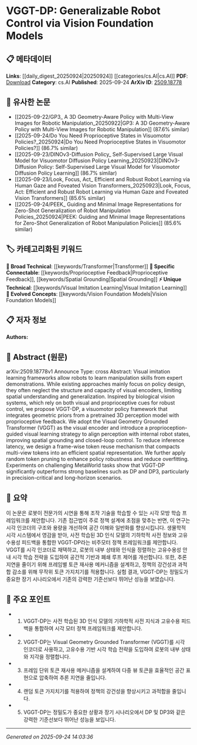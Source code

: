 <!-- KEYWORD_LINKING_METADATA:
{
  "processed_timestamp": "2025-09-24T14:03:36.062924",
  "vocabulary_version": "1.0",
  "selected_keywords": [
    "Visual Imitation Learning",
    "Vision Foundation Models",
    "Proprioceptive Feedback",
    "Transformer",
    "Spatial Grounding"
  ],
  "rejected_keywords": [],
  "similarity_scores": {
    "Visual Imitation Learning": 0.78,
    "Vision Foundation Models": 0.82,
    "Proprioceptive Feedback": 0.79,
    "Transformer": 0.8,
    "Spatial Grounding": 0.77
  },
  "extraction_method": "AI_prompt_based",
  "budget_applied": true,
  "candidates_json": {
    "candidates": [
      {
        "surface": "Visual Imitation Learning",
        "canonical": "Visual Imitation Learning",
        "aliases": [
          "Visual Learning from Demonstrations"
        ],
        "category": "unique_technical",
        "rationale": "This concept is central to the paper's approach and links to broader themes in robotic learning.",
        "novelty_score": 0.65,
        "connectivity_score": 0.7,
        "specificity_score": 0.8,
        "link_intent_score": 0.78
      },
      {
        "surface": "Vision Foundation Models",
        "canonical": "Vision Foundation Models",
        "aliases": [
          "Vision Models",
          "Visual Foundation Models"
        ],
        "category": "evolved_concepts",
        "rationale": "Represents a new trend in leveraging large pre-trained models for vision tasks.",
        "novelty_score": 0.72,
        "connectivity_score": 0.75,
        "specificity_score": 0.78,
        "link_intent_score": 0.82
      },
      {
        "surface": "Proprioceptive Feedback",
        "canonical": "Proprioceptive Feedback",
        "aliases": [
          "Proprioception"
        ],
        "category": "specific_connectable",
        "rationale": "Key to understanding the integration of sensory feedback in robotic control.",
        "novelty_score": 0.6,
        "connectivity_score": 0.85,
        "specificity_score": 0.77,
        "link_intent_score": 0.79
      },
      {
        "surface": "Visual Geometry Grounded Transformer",
        "canonical": "Transformer",
        "aliases": [
          "VGGT"
        ],
        "category": "broad_technical",
        "rationale": "Links to the broader category of Transformer models, highlighting its application in vision.",
        "novelty_score": 0.55,
        "connectivity_score": 0.9,
        "specificity_score": 0.7,
        "link_intent_score": 0.8
      },
      {
        "surface": "Spatial Grounding",
        "canonical": "Spatial Grounding",
        "aliases": [
          "Spatial Understanding"
        ],
        "category": "specific_connectable",
        "rationale": "Essential for understanding how the model improves spatial perception in robotics.",
        "novelty_score": 0.68,
        "connectivity_score": 0.78,
        "specificity_score": 0.75,
        "link_intent_score": 0.77
      }
    ],
    "ban_list_suggestions": [
      "MetaWorld",
      "DP",
      "DP3"
    ]
  },
  "decisions": [
    {
      "candidate_surface": "Visual Imitation Learning",
      "resolved_canonical": "Visual Imitation Learning",
      "decision": "linked",
      "scores": {
        "novelty": 0.65,
        "connectivity": 0.7,
        "specificity": 0.8,
        "link_intent": 0.78
      }
    },
    {
      "candidate_surface": "Vision Foundation Models",
      "resolved_canonical": "Vision Foundation Models",
      "decision": "linked",
      "scores": {
        "novelty": 0.72,
        "connectivity": 0.75,
        "specificity": 0.78,
        "link_intent": 0.82
      }
    },
    {
      "candidate_surface": "Proprioceptive Feedback",
      "resolved_canonical": "Proprioceptive Feedback",
      "decision": "linked",
      "scores": {
        "novelty": 0.6,
        "connectivity": 0.85,
        "specificity": 0.77,
        "link_intent": 0.79
      }
    },
    {
      "candidate_surface": "Visual Geometry Grounded Transformer",
      "resolved_canonical": "Transformer",
      "decision": "linked",
      "scores": {
        "novelty": 0.55,
        "connectivity": 0.9,
        "specificity": 0.7,
        "link_intent": 0.8
      }
    },
    {
      "candidate_surface": "Spatial Grounding",
      "resolved_canonical": "Spatial Grounding",
      "decision": "linked",
      "scores": {
        "novelty": 0.68,
        "connectivity": 0.78,
        "specificity": 0.75,
        "link_intent": 0.77
      }
    }
  ]
}
-->

# VGGT-DP: Generalizable Robot Control via Vision Foundation Models

## 📋 메타데이터

**Links**: [[daily_digest_20250924|20250924]] [[categories/cs.AI|cs.AI]]
**PDF**: [Download](https://arxiv.org/pdf/2509.18778.pdf)
**Category**: cs.AI
**Published**: 2025-09-24
**ArXiv ID**: [2509.18778](https://arxiv.org/abs/2509.18778)

## 🔗 유사한 논문
- [[2025-09-22/GP3_ A 3D Geometry-Aware Policy with Multi-View Images for Robotic Manipulation_20250922|GP3: A 3D Geometry-Aware Policy with Multi-View Images for Robotic Manipulation]] (87.6% similar)
- [[2025-09-24/Do You Need Proprioceptive States in Visuomotor Policies?_20250924|Do You Need Proprioceptive States in Visuomotor Policies?]] (86.7% similar)
- [[2025-09-23/DINOv3-Diffusion Policy_ Self-Supervised Large Visual Model for Visuomotor Diffusion Policy Learning_20250923|DINOv3-Diffusion Policy: Self-Supervised Large Visual Model for Visuomotor Diffusion Policy Learning]] (86.7% similar)
- [[2025-09-23/Look, Focus, Act_ Efficient and Robust Robot Learning via Human Gaze and Foveated Vision Transformers_20250923|Look, Focus, Act: Efficient and Robust Robot Learning via Human Gaze and Foveated Vision Transformers]] (85.6% similar)
- [[2025-09-24/PEEK_ Guiding and Minimal Image Representations for Zero-Shot Generalization of Robot Manipulation Policies_20250924|PEEK: Guiding and Minimal Image Representations for Zero-Shot Generalization of Robot Manipulation Policies]] (85.6% similar)

## 🏷️ 카테고리화된 키워드
**🧠 Broad Technical**: [[keywords/Transformer|Transformer]]
**🔗 Specific Connectable**: [[keywords/Proprioceptive Feedback|Proprioceptive Feedback]], [[keywords/Spatial Grounding|Spatial Grounding]]
**⚡ Unique Technical**: [[keywords/Visual Imitation Learning|Visual Imitation Learning]]
**🚀 Evolved Concepts**: [[keywords/Vision Foundation Models|Vision Foundation Models]]

## 📋 저자 정보

**Authors:** 

## 📄 Abstract (원문)

arXiv:2509.18778v1 Announce Type: cross 
Abstract: Visual imitation learning frameworks allow robots to learn manipulation skills from expert demonstrations. While existing approaches mainly focus on policy design, they often neglect the structure and capacity of visual encoders, limiting spatial understanding and generalization. Inspired by biological vision systems, which rely on both visual and proprioceptive cues for robust control, we propose VGGT-DP, a visuomotor policy framework that integrates geometric priors from a pretrained 3D perception model with proprioceptive feedback. We adopt the Visual Geometry Grounded Transformer (VGGT) as the visual encoder and introduce a proprioception-guided visual learning strategy to align perception with internal robot states, improving spatial grounding and closed-loop control. To reduce inference latency, we design a frame-wise token reuse mechanism that compacts multi-view tokens into an efficient spatial representation. We further apply random token pruning to enhance policy robustness and reduce overfitting. Experiments on challenging MetaWorld tasks show that VGGT-DP significantly outperforms strong baselines such as DP and DP3, particularly in precision-critical and long-horizon scenarios.

## 📝 요약

이 논문은 로봇이 전문가의 시연을 통해 조작 기술을 학습할 수 있는 시각 모방 학습 프레임워크를 제안합니다. 기존 접근법이 주로 정책 설계에 초점을 맞추는 반면, 이 연구는 시각 인코더의 구조와 용량을 개선하여 공간 이해와 일반화를 향상시킵니다. 생물학적 시각 시스템에서 영감을 받아, 사전 학습된 3D 인식 모델의 기하학적 사전 정보와 고유수용성 피드백을 통합한 VGGT-DP라는 비주모터 정책 프레임워크를 제안합니다. VGGT를 시각 인코더로 채택하고, 로봇의 내부 상태와 인식을 정렬하는 고유수용성 안내 시각 학습 전략을 도입하여 공간적 기반과 폐쇄 루프 제어를 개선합니다. 또한, 추론 지연을 줄이기 위해 프레임별 토큰 재사용 메커니즘을 설계하고, 정책의 강건성과 과적합 감소를 위해 무작위 토큰 가지치기를 적용합니다. 실험 결과, VGGT-DP는 정밀도가 중요한 장기 시나리오에서 기존의 강력한 기준선보다 뛰어난 성능을 보였습니다.

## 🎯 주요 포인트

- 1. VGGT-DP는 사전 학습된 3D 인식 모델의 기하학적 사전 지식과 고유수용 피드백을 통합하여 시각 모터 정책 프레임워크를 제안합니다.
- 2. VGGT-DP는 Visual Geometry Grounded Transformer (VGGT)를 시각 인코더로 사용하고, 고유수용 기반 시각 학습 전략을 도입하여 로봇의 내부 상태와 지각을 정렬합니다.
- 3. 프레임 단위 토큰 재사용 메커니즘을 설계하여 다중 뷰 토큰을 효율적인 공간 표현으로 압축하여 추론 지연을 줄입니다.
- 4. 랜덤 토큰 가지치기를 적용하여 정책의 강건성을 향상시키고 과적합을 줄입니다.
- 5. VGGT-DP는 정밀도가 중요한 상황과 장기 시나리오에서 DP 및 DP3와 같은 강력한 기준선보다 뛰어난 성능을 보입니다.


---

*Generated on 2025-09-24 14:03:36*